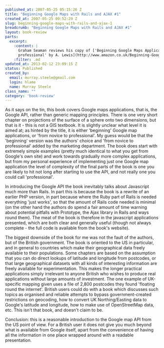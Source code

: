 ```yaml
--- 
published_at: 2007-05-25 05:15:26 Z
title: "Beginning Google Maps with Rails and AJAX #1"
created_at: 2007-05-25 09:52:29 Z
slug: beginning-google-maps-with-rails-and-ajax-1
breadcrumb: "Beginning Google Maps with Rails and AJAX #1"
layout: book-review
parts: 
  excerpt:
    :content: |
      Graham Seaman reviews his copy of ['Beginning Google Maps Applications with Rails and Ajax - from novice to
      professional' by A. Lewis](http://www.amazon.co.uk/Beginning-Google-Maps-Applications-Rails/dp/1590597877/ref=sr_1_2/203-7531475-6650320?ie=UTF8&s=books&qid=1180086616&sr=1-2),  published by [Apress](http://www.apress.com/)
    :filter: .md
updated_at: 2013-02-12 23:09:15 Z
status: Published
created_by: 
  email: murray.steele@gmail.com
  login: hlame
  name: Murray Steele
class_name: ""
category: 'book-review'
---
```


As it says on the tin, this book covers Google maps applications, that is, the Google API, rather than generic mapping principles. There is one very short chapter on projections of the surface of a sphere onto two dimensions, but that is it - this is not a GIS textbook. It is slightly unclear what level it is aimed at; as hinted by the title, it is either 'beginning' Google map applications, or 'from novice to professional'.  My guess would be that the 'beginning' version was the authors' choice and 'from novice to professional' added by the marketing department. The book does start with extremely simple examples (pretty much identical to what you get from Google's own site) and work towards gradually more complex applications, but from my personal experience of implementing just one Google map application the level of complexity of the final parts of the book is one you are likely to hit not long after starting to use the API, and not really one you could call 'professional'.

In introducing the Google API the book inevitably talks about Javascript much more than Rails. In part this is because the book is a rewrite of an earlier PHP version, in part because where the Ruby part of Rails is needed everything 'just works', so that the amount of Rails code needed is minimal (on the other hand the authors do spend a fair amount of time warning about potential pitfalls with Prototype, the Ajax library in Rails and ways round them). The meat of the book is therefore in the javascript applications presented, which are both clear and generally useful (though not always complete - the full code is available from the book's website).

The biggest downside of the book for me was not the fault of the authors, but of the British government. The book is oriented to the US in particular, and in general to countries which make their geographical data freely available to their populations. Some chapters are based on the assumption that you can do direct lookups of latitude and longitude from postcodes, or that large geographical datasets with all kinds of interesting information are freely available for experimentation. This makes the longer practical applications simply irrelevant to anyone British who wishes to produce real applications without large amounts of investment. The one example of UK-specific mapping given uses a file of 2,800 postcodes they found 'floating round the internet'. British users could do with a book which discusses such topics as organised and reliable attempts to bypass government-created restrictions on geocoding, how to convert UK Northing/Easting data to Google's latitude and longitude, how to make use of OpenStreetMap data, etc. This isn't that book, and doesn't claim to be.

Conclusion: this is a reasonable introduction to the Google map API from the US point of view. For a British user it does not give you much beyond what is available from Google itself, apart from the convenience of having all the information in one place wrapped around with a readable presentation.



